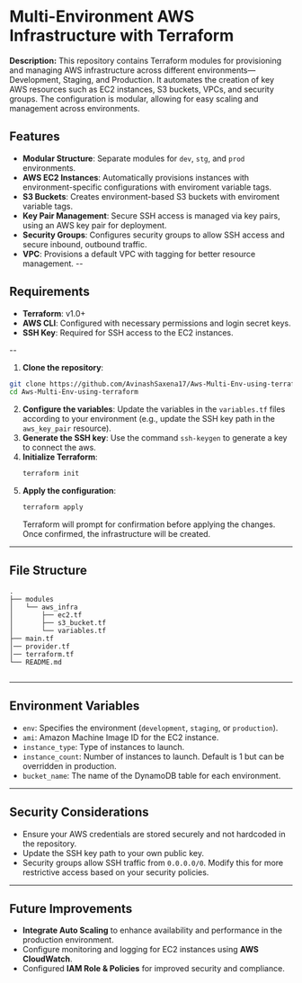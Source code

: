 # Multi-Environment AWS Infrastructure with Terraform

**Description:**
This repository contains Terraform modules for provisioning and managing AWS infrastructure across different environments—Development, Staging, and Production. It automates the creation of key AWS resources such as EC2 instances, S3 buckets, VPCs, and security groups. The configuration is modular, allowing for easy scaling and management across environments.

## Features
- **Modular Structure**: Separate modules for `dev`, `stg`, and `prod` environments.
- **AWS EC2 Instances**: Automatically provisions instances with environment-specific configurations with enviroment variable tags.
- **S3 Buckets**: Creates environment-based S3 buckets with enviroment variable tags.
- **Key Pair Management**: Secure SSH access is managed via key pairs, using an AWS key pair for deployment.
- **Security Groups**: Configures security groups to allow SSH access and secure inbound, outbound traffic.
- **VPC**: Provisions a default VPC with tagging for better resource management.
--

## Requirements

- **Terraform**: v1.0+
- **AWS CLI**: Configured with necessary permissions and login secret keys.
- **SSH Key**: Required for SSH access to the EC2 instances.

--
1. **Clone the repository**:
```bash
git clone https://github.com/AvinashSaxena17/Aws-Multi-Env-using-terraform.git
cd Aws-Multi-Env-using-terraform
```
2. **Configure the variables**: Update the variables in the `variables.tf` files according to your environment (e.g., update the SSH key path in the `aws_key_pair` resource).
3. **Generate the SSH key**: Use the command `ssh-keygen` to generate a key to connect the aws.
4.  **Initialize Terraform**:
    ```bash
    terraform init
    ```
5. **Apply the configuration**:
    ```bash
    terraform apply
    ```
    Terraform will prompt for confirmation before applying the changes. Once confirmed, the infrastructure will be created.
---
## File Structure

```
.
├── modules
│   └── aws_infra
│       ├── ec2.tf
│       ├── s3_bucket.tf
│       └── variables.tf
├── main.tf
│── provider.tf
│── terraform.tf
└── README.md
        
```
---
## Environment Variables

- `env`: Specifies the environment (`development`, `staging`, or `production`).
- `ami`: Amazon Machine Image ID for the EC2 instance.
- `instance_type`: Type of instances to launch.
- `instance_count`: Number of instances to launch. Default is 1 but can be overridden in production.
- `bucket_name`: The name of the DynamoDB table for each environment.

---

## Security Considerations

- Ensure your AWS credentials are stored securely and not hardcoded in the repository.
- Update the SSH key path to your own public key.
- Security groups allow SSH traffic from `0.0.0.0/0`. Modify this for more restrictive access based on your security policies.

---
## Future Improvements

- **Integrate Auto Scaling** to enhance availability and performance in the production environment.
- Configure monitoring and logging for EC2 instances using **AWS CloudWatch**.
- Configured **IAM Role & Policies** for improved security and compliance.





   


    







